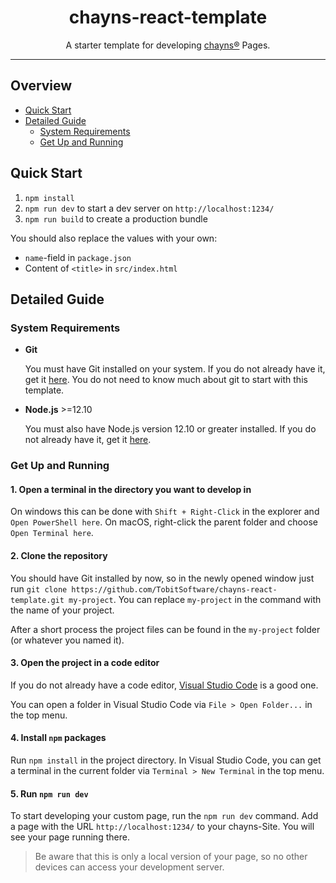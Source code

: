 <div align="center">
    <h1>chayns-react-template</h1>
    <p>A starter template for developing <a href="https://chayns.org/">chayns®</a> Pages.</p>
</div>

---

## Overview

-   [Quick Start](#quick-start)
-   [Detailed Guide](#detailed-guide)
    -   [System Requirements](#system-requirements)
    -   [Get Up and Running](#get-up-and-running)

## Quick Start

1. `npm install`
2. `npm run dev` to start a dev server on `http://localhost:1234/`
3. `npm run build` to create a production bundle

You should also replace the values with your own:

-   `name`-field in `package.json`
-   Content of `<title>` in `src/index.html`

## Detailed Guide

### System Requirements

-   **Git**

    You must have Git installed on your system. If you do not already have it,
    get it [here](https://git-scm.com/downloads). You do not need to know much
    about git to start with this template.

-   **Node.js** >=12.10

    You must also have Node.js version 12.10 or greater installed. If you do not
    already have it, get it [here](https://nodejs.org/).

### Get Up and Running

#### 1. Open a terminal in the directory you want to develop in

On windows this can be done with `Shift + Right-Click` in the explorer and
`Open PowerShell here`. On macOS, right-click the parent folder and choose
`Open Terminal here`.

#### 2. Clone the repository

You should have Git installed by now, so in the newly opened window just run
`git clone https://github.com/TobitSoftware/chayns-react-template.git my-project`.
You can replace `my-project` in the command with the name of your project.

After a short process the project files can be found in the `my-project` folder
(or whatever you named it).

#### 3. Open the project in a code editor

If you do not already have a code editor,
[Visual Studio Code](https://code.visualstudio.com/) is a good one.

You can open a folder in Visual Studio Code via `File > Open Folder...` in the
top menu.

#### 4. Install `npm` packages

Run `npm install` in the project directory. In Visual Studio Code, you can get a
terminal in the current folder via `Terminal > New Terminal` in the top menu.

#### 5. Run `npm run dev`

To start developing your custom page, run the `npm run dev` command. Add a page
with the URL `http://localhost:1234/` to your chayns-Site. You will see your
page running there.

> Be aware that this is only a local version of your page, so no other devices
> can access your development server.
